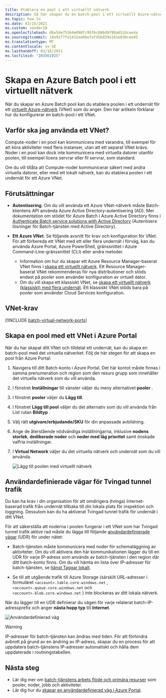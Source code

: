 ```yaml
---
title: Etablera en pool i ett virtuellt nätverk
description: Så här skapar du en batch-pool i ett virtuellt Azure-nätverk så att Compute-noder kan kommunicera säkert med andra virtuella datorer i nätverket, till exempel en fil server.
ms.topic: how-to
ms.date: 03/15/2021
ms.custom: seodec18
ms.openlocfilehash: d6e5de75164e098fc95f6c086d9f98a652dcee4a
ms.sourcegitcommit: 18a91f7fe1432ee09efafd5bd29a181e038cee05
ms.translationtype: MT
ms.contentlocale: sv-SE
ms.lasthandoff: 03/16/2021
ms.locfileid: "103561925"
---
```

# <a name="create-an-azure-batch-pool-in-a-virtual-network"></a>Skapa en Azure Batch pool i ett virtuellt nätverk

När du skapar en Azure Batch pool kan du etablera poolen i ett undernät för ett [virtuellt Azure-nätverk](../virtual-network/virtual-networks-overview.md) (VNet) som du anger. Den här artikeln förklarar hur du konfigurerar en batch-pool i ett VNet.

## <a name="why-use-a-vnet"></a>Varför ska jag använda ett VNet?

Compute-noder i en pool kan kommunicera med varandra, till exempel för att köra aktiviteter med flera instanser, utan att ett separat VNet krävs. Noder i en pool kan dock inte kommunicera med virtuella datorer utanför poolen, till exempel licens servrar eller fil servrar, som standard.

Om du vill tillåta att Compute-noder kommunicerar säkert med andra virtuella datorer, eller med ett lokalt nätverk, kan du etablera poolen i ett undernät för ett Azure VNet.

## <a name="prerequisites"></a>Förutsättningar

- **Autentisering**. Om du vill använda ett Azure VNet-nätverk måste Batch-klientens API använda Azure Active Directory-autentisering (AD). Mer dokumentation om stödet för Azure Batch i Azure Active Directory finns i [Authenticate Batch service solutions with Active Directory](batch-aad-auth.md) (Autentisera lösningar för Batch-tjänsten med Active Directory).

- **Ett Azure VNet**. Se följande avsnitt för krav och konfiguration för VNet. För att förbereda ett VNet med ett eller flera undernät i förväg, kan du använda Azure Portal, Azure PowerShell, gränssnittet i Azure Command-Line-gränssnittet (CLI) eller andra metoder.
  - Information om hur du skapar ett Azure Resource Manager-baserat VNet finns i [skapa ett virtuellt nätverk](../virtual-network/manage-virtual-network.md#create-a-virtual-network). Ett Resource Manager-baserat VNet rekommenderas för nya distributioner och stöds endast på pooler som använder konfiguration av virtuell dator.
  - Om du vill skapa ett klassiskt VNet, se [skapa ett virtuellt nätverk (klassiskt) med flera undernät](/previous-versions/azure/virtual-network/create-virtual-network-classic). Ett klassiskt VNet stöds bara på pooler som använder Cloud Services konfiguration.

## <a name="vnet-requirements"></a>VNet-krav

[!INCLUDE [batch-virtual-network-ports](../../includes/batch-virtual-network-ports.md)]

## <a name="create-a-pool-with-a-vnet-in-the-azure-portal"></a>Skapa en pool med ett VNet i Azure Portal

När du har skapat ditt VNet och tilldelat ett undernät, kan du skapa en batch-pool med det virtuella nätverket. Följ de här stegen för att skapa en pool från Azure Portal: 

1. Navigera till ditt Batch-konto i Azure Portal. Det här kontot måste finnas i samma prenumeration och region som den resurs grupp som innehåller det virtuella nätverk som du vill använda.
2. I fönstret **Inställningar** till vänster väljer du meny alternativet **pooler** .
3. I fönstret **pooler** väljer du **Lägg till**.
4. I fönstret **Lägg till pool** väljer du det alternativ som du vill använda från List rutan **Bildtyp** .
5. Välj rätt **utgivare/erbjudande/SKU** för din anpassade avbildning.
6. Ange de återstående nödvändiga inställningarna, inklusive **nodens storlek**, **dedikerade noder** och **noder med låg prioritet** samt önskade valfria inställningar.
7. I **Virtual Network** väljer du det virtuella nätverk och undernät som du vill använda.

   ![Lägg till poolen med virtuellt nätverk](./media/batch-virtual-network/add-vnet-pool.png)

## <a name="user-defined-routes-for-forced-tunneling"></a>Användardefinierade vägar för Tvingad tunnel trafik

Du kan ha krav i din organisation för att omdirigera (tvinga) Internet-baserad trafik från undernät tillbaka till din lokala plats för inspektion och loggning. Dessutom kan du ha aktiverat Tvingad tunnel trafik för undernät i ditt VNet.

För att säkerställa att noderna i poolen fungerar i ett VNet som har Tvingad tunnel trafik aktive rad måste du lägga till följande [användardefinierade vägar](../virtual-network/virtual-networks-udr-overview.md) (UDR) för under nätet:

- Batch-tjänsten måste kommunicera med noder för schemaläggning av aktiviteter. Om du vill aktivera den här kommunikationen lägger du till en UDR för varje IP-adress som används av batch-tjänsten i den region där ditt batch-konto finns. Om du vill hämta en lista över IP-adresser för batch-tjänsten, se [tjänst Taggar lokalt](../virtual-network/service-tags-overview.md).

- Se till att utgående trafik till Azure Storage (särskilt URL-adresser i formuläret `<account>.table.core.windows.net` , `<account>.queue.core.windows.net` och `<account>.blob.core.windows.net` ) inte blockeras av ditt lokala nätverk.

När du lägger till en UDR definierar du vägen för varje relaterat batch-IP-adressprefix och anger **nästa hopp typ** till **Internet**.

![Användardefinierad väg](./media/batch-virtual-network/user-defined-route.png)

> [!WARNING]
> IP-adresser för batch-tjänsten kan ändras med tiden. För att förhindra avbrott på grund av en ändring av IP-adress, skapar du en process för att uppdatera batch-tjänstens IP-adresser automatiskt och hålla dem uppdaterade i routningstabellen.

## <a name="next-steps"></a>Nästa steg

- Lär dig mer om [batch-tjänstens arbets flöde och primära resurser](batch-service-workflow-features.md) som pooler, noder, jobb och aktiviteter.
- Lär dig hur du [skapar en användardefinierad väg i Azure Portal](../virtual-network/tutorial-create-route-table-portal.md).
